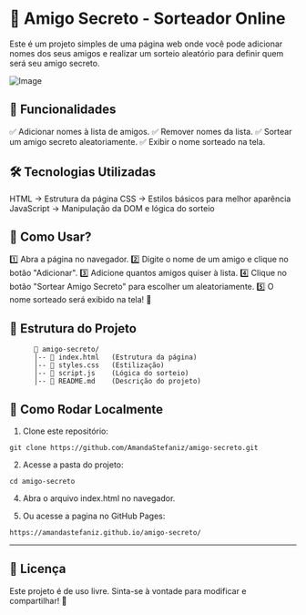 # 🎁 Amigo Secreto - Sorteador Online

Este é um projeto simples de uma página web onde você pode adicionar nomes dos seus amigos e realizar um sorteio aleatório para definir quem será seu amigo secreto.

![Image](https://github.com/user-attachments/assets/4d85d8ad-c9df-4cf8-a376-6152a3ef217b)


## 🚀 Funcionalidades
✅ Adicionar nomes à lista de amigos.
✅ Remover nomes da lista.
✅ Sortear um amigo secreto aleatoriamente.
✅ Exibir o nome sorteado na tela.



## 🛠️ Tecnologias Utilizadas
HTML → Estrutura da página
CSS → Estilos básicos para melhor aparência
JavaScript → Manipulação da DOM e lógica do sorteio



## 🎲 Como Usar?
1️⃣ Abra a página no navegador.
2️⃣ Digite o nome de um amigo e clique no botão "Adicionar".
3️⃣ Adicione quantos amigos quiser à lista.
4️⃣ Clique no botão "Sortear Amigo Secreto" para escolher um aleatoriamente.
5️⃣ O nome sorteado será exibido na tela! 🎉



## 📂 Estrutura do Projeto
```
      📁 amigo-secreto/
      │-- 📄 index.html   (Estrutura da página)
      │-- 🎨 styles.css   (Estilização)
      │-- 🎲 script.js    (Lógica do sorteio)
      │-- 📄 README.md    (Descrição do projeto)
```




## 🔧 Como Rodar Localmente
1. Clone este repositório:
```
git clone https://github.com/AmandaStefaniz/amigo-secreto.git
```


2. Acesse a pasta do projeto:
```
cd amigo-secreto
```


4. Abra o arquivo index.html no navegador.




5. Ou acesse a pagina no GitHub Pages:
   
  ```https://amandastefaniz.github.io/amigo-secreto/ ```

------------------------------------------------------------------



## 📜 Licença
Este projeto é de uso livre. Sinta-se à vontade para modificar e compartilhar! 🎊




